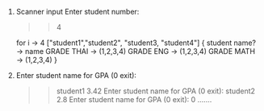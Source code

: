 1. Scanner input 
   Enter student number: 
    >> 4
  
   for i -> 4 ["student1","student2", "student3, "student4"]
   {	student name?
	    -> name 
	   GRADE THAI -> (1,2,3,4)
	   GRADE ENG  -> (1,2,3,4)
	   GRADE MATH -> (1,2,3,4)
  }
2. Enter student name for GPA (0 exit):
    >>student1
    >> 3.42
   Enter student name for GPA (0 exit):
    >> student2
    >> 2.8
   Enter student name for GPA (0 exit):
    >> 0
   .......